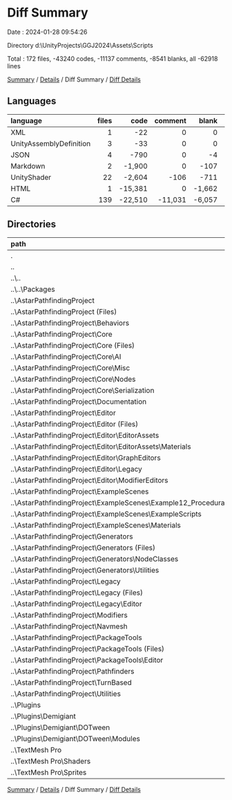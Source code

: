 # Diff Summary

Date : 2024-01-28 09:54:26

Directory d:\\UnityProjects\\GGJ2024\\Assets\\Scripts

Total : 172 files,  -43240 codes, -11137 comments, -8541 blanks, all -62918 lines

[Summary](results.md) / [Details](details.md) / Diff Summary / [Diff Details](diff-details.md)

## Languages
| language | files | code | comment | blank | total |
| :--- | ---: | ---: | ---: | ---: | ---: |
| XML | 1 | -22 | 0 | 0 | -22 |
| UnityAssemblyDefinition | 3 | -33 | 0 | 0 | -33 |
| JSON | 4 | -790 | 0 | -4 | -794 |
| Markdown | 2 | -1,900 | 0 | -107 | -2,007 |
| UnityShader | 22 | -2,604 | -106 | -711 | -3,421 |
| HTML | 1 | -15,381 | 0 | -1,662 | -17,043 |
| C# | 139 | -22,510 | -11,031 | -6,057 | -39,598 |

## Directories
| path | files | code | comment | blank | total |
| :--- | ---: | ---: | ---: | ---: | ---: |
| . | 172 | -43,240 | -11,137 | -8,541 | -62,918 |
| .. | 172 | -43,240 | -11,137 | -8,541 | -62,918 |
| ..\\.. | 2 | -593 | 0 | -2 | -595 |
| ..\\..\\Packages | 2 | -593 | 0 | -2 | -595 |
| ..\\AstarPathfindingProject | 144 | -38,859 | -10,500 | -7,671 | -57,030 |
| ..\\AstarPathfindingProject (Files) | 4 | -1,966 | 0 | -105 | -2,071 |
| ..\\AstarPathfindingProject\\Behaviors | 2 | -52 | -31 | -17 | -100 |
| ..\\AstarPathfindingProject\\Core | 48 | -9,552 | -6,087 | -2,717 | -18,356 |
| ..\\AstarPathfindingProject\\Core (Files) | 8 | -3,349 | -2,865 | -1,020 | -7,234 |
| ..\\AstarPathfindingProject\\Core\\AI | 7 | -1,162 | -1,352 | -387 | -2,901 |
| ..\\AstarPathfindingProject\\Core\\Misc | 27 | -3,689 | -1,290 | -961 | -5,940 |
| ..\\AstarPathfindingProject\\Core\\Nodes | 1 | -330 | -385 | -97 | -812 |
| ..\\AstarPathfindingProject\\Core\\Serialization | 5 | -1,022 | -195 | -252 | -1,469 |
| ..\\AstarPathfindingProject\\Documentation | 2 | -15,387 | 0 | -1,664 | -17,051 |
| ..\\AstarPathfindingProject\\Editor | 22 | -3,010 | -233 | -735 | -3,978 |
| ..\\AstarPathfindingProject\\Editor (Files) | 11 | -1,953 | -167 | -477 | -2,597 |
| ..\\AstarPathfindingProject\\Editor\\EditorAssets | 3 | -210 | -24 | -51 | -285 |
| ..\\AstarPathfindingProject\\Editor\\EditorAssets\\Materials | 3 | -210 | -24 | -51 | -285 |
| ..\\AstarPathfindingProject\\Editor\\GraphEditors | 4 | -735 | -42 | -190 | -967 |
| ..\\AstarPathfindingProject\\Editor\\Legacy | 2 | -44 | 0 | -4 | -48 |
| ..\\AstarPathfindingProject\\Editor\\ModifierEditors | 2 | -68 | 0 | -13 | -81 |
| ..\\AstarPathfindingProject\\ExampleScenes | 10 | -486 | -143 | -133 | -762 |
| ..\\AstarPathfindingProject\\ExampleScenes\\Example12_Procedural | 1 | -175 | -52 | -55 | -282 |
| ..\\AstarPathfindingProject\\ExampleScenes\\ExampleScripts | 7 | -255 | -91 | -62 | -408 |
| ..\\AstarPathfindingProject\\ExampleScenes\\Materials | 2 | -56 | 0 | -16 | -72 |
| ..\\AstarPathfindingProject\\Generators | 18 | -4,695 | -2,281 | -1,315 | -8,291 |
| ..\\AstarPathfindingProject\\Generators (Files) | 6 | -2,725 | -1,638 | -817 | -5,180 |
| ..\\AstarPathfindingProject\\Generators\\NodeClasses | 4 | -844 | -361 | -254 | -1,459 |
| ..\\AstarPathfindingProject\\Generators\\Utilities | 8 | -1,126 | -282 | -244 | -1,652 |
| ..\\AstarPathfindingProject\\Legacy | 6 | -163 | -132 | -67 | -362 |
| ..\\AstarPathfindingProject\\Legacy (Files) | 2 | -163 | -120 | -59 | -342 |
| ..\\AstarPathfindingProject\\Legacy\\Editor | 4 | 0 | -12 | -8 | -20 |
| ..\\AstarPathfindingProject\\Modifiers | 6 | -713 | -352 | -202 | -1,267 |
| ..\\AstarPathfindingProject\\Navmesh | 2 | -87 | -44 | -20 | -151 |
| ..\\AstarPathfindingProject\\PackageTools | 7 | -450 | -64 | -100 | -614 |
| ..\\AstarPathfindingProject\\PackageTools (Files) | 3 | -42 | -13 | -14 | -69 |
| ..\\AstarPathfindingProject\\PackageTools\\Editor | 4 | -408 | -51 | -86 | -545 |
| ..\\AstarPathfindingProject\\Pathfinders | 1 | -390 | -259 | -108 | -757 |
| ..\\AstarPathfindingProject\\TurnBased | 2 | -129 | -79 | -32 | -240 |
| ..\\AstarPathfindingProject\\Utilities | 14 | -1,779 | -795 | -456 | -3,030 |
| ..\\Plugins | 8 | -1,295 | -555 | -222 | -2,072 |
| ..\\Plugins\\Demigiant | 8 | -1,295 | -555 | -222 | -2,072 |
| ..\\Plugins\\Demigiant\\DOTween | 8 | -1,295 | -555 | -222 | -2,072 |
| ..\\Plugins\\Demigiant\\DOTween\\Modules | 8 | -1,295 | -555 | -222 | -2,072 |
| ..\\TextMesh Pro | 18 | -2,493 | -82 | -646 | -3,221 |
| ..\\TextMesh Pro\\Shaders | 17 | -2,338 | -82 | -644 | -3,064 |
| ..\\TextMesh Pro\\Sprites | 1 | -155 | 0 | -2 | -157 |

[Summary](results.md) / [Details](details.md) / Diff Summary / [Diff Details](diff-details.md)
